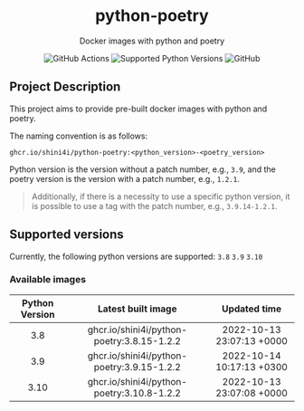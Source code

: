 <div align="center">

# python-poetry

Docker images with python and poetry

![GitHub Actions](https://img.shields.io/github/workflow/status/shini4i/python-poetry/Build%20and%20Publish%20docker%20images?style=plastic)
![Supported Python Versions](https://img.shields.io/badge/python-3.8%20%7C%203.9%20%7C%203.10-blue?style=plastic)
![GitHub](https://img.shields.io/github/license/shini4i/python-poetry?style=plastic)

</div>

## Project Description

This project aims to provide pre-built docker images with python and poetry.

The naming convention is as follows:
```
ghcr.io/shini4i/python-poetry:<python_version>-<poetry_version>
```
Python version is the version without a patch number, e.g., `3.9`, and the poetry version is the version with a patch number, e.g., `1.2.1`.

> Additionally, if there is a necessity to use a specific python version, it is possible to use a tag with the patch number, e.g., `3.9.14-1.2.1`.

## Supported versions

Currently, the following python versions are supported: `3.8` `3.9` `3.10`

### Available images
<!-- table_start -->
| Python Version |             Latest built image             |        Updated time       |
|:--------------:|:------------------------------------------:|:-------------------------:|
|      3.8       | ghcr.io/shini4i/python-poetry:3.8.15-1.2.2 | 2022-10-13 23:07:13 +0000 |
|      3.9       | ghcr.io/shini4i/python-poetry:3.9.15-1.2.2 | 2022-10-14 10:17:13 +0300 |
|      3.10      | ghcr.io/shini4i/python-poetry:3.10.8-1.2.2 | 2022-10-13 23:07:08 +0000 |
<!-- table_end -->
